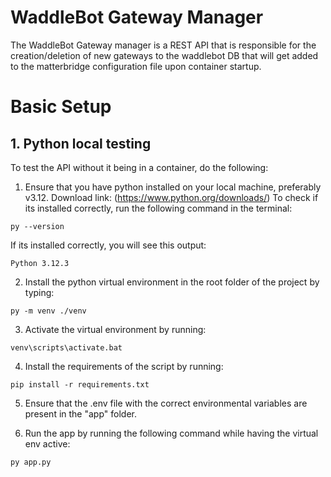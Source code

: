 # WaddleBot Gateway Manager

The WaddleBot Gateway manager is a REST API that is responsible for the creation/deletion of new gateways to the waddlebot DB that will get added to the matterbridge configuration file upon container startup.

# Basic Setup

## 1. Python local testing

To test the API without it being in a container, do the following:

1. Ensure that you have python installed on your local machine, preferably v3.12. 
Download link: (https://www.python.org/downloads/)
To check if its installed correctly, run the following command in the terminal:

`py --version`

If its installed correctly, you will see this output:

`Python 3.12.3`

2. Install the python virtual environment in the root folder of the project by typing:

`py -m venv ./venv`

3. Activate the virtual environment by running:

`venv\scripts\activate.bat`

4. Install the requirements of the script by running:

`pip install -r requirements.txt`

5. Ensure that the .env file with the correct environmental variables are present in the "app" folder.

6. Run the app by running the following command while having the virtual env active:

`py app.py`